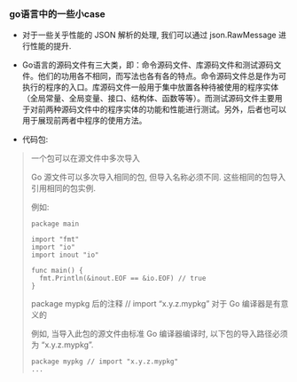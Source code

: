 ### go语言中的一些小case

* 对于一些关乎性能的 JSON 解析的处理, 我们可以通过 json.RawMessage 进行性能的提升.

* Go语言的源码文件有三大类，即：命令源码文件、库源码文件和测试源码文件。他们的功用各不相同，而写法也各有各的特点。命令源码文件总是作为可执行的程序的入口。库源码文件一般用于集中放置各种待被使用的程序实体（全局常量、全局变量、接口、结构体、函数等等）。而测试源码文件主要用于对前两种源码文件中的程序实体的功能和性能进行测试。另外，后者也可以用于展现前两者中程序的使用方法。

* 代码包:

> 一个包可以在源文件中多次导入
>
> Go 源文件可以多次导入相同的包, 但导入名称必须不同. 这些相同的包导入引用相同的包实例.
>
> 例如:
>
> ```
> package main
>
> import "fmt"
> import "io"
> import inout "io"
>
> func main() {
> 	fmt.Println(&inout.EOF == &io.EOF) // true
> }
> ```
>
> package mypkg 后的注释 // import “x.y.z.mypkg” 对于 Go 编译器是有意义的
>
> 例如, 当导入此包的源文件由标准 Go 编译器编译时, 以下包的导入路径必须为 “x.y.z.mypkg”.
>
> ```
> package mypkg // import "x.y.z.mypkg"
> ...
> ```



